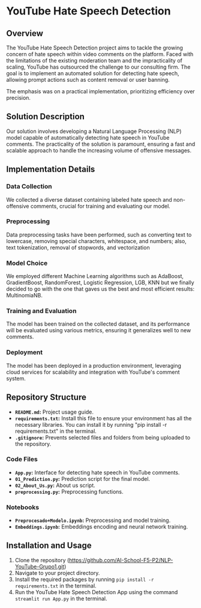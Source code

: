 # YouTube Hate Speech Detection

## Overview
The YouTube Hate Speech Detection project aims to tackle the growing concern of hate speech within video comments on the platform. Faced with the limitations of the existing moderation team and the impracticality of scaling, YouTube has outsourced the challenge to our consulting firm. The goal is to implement an automated solution for detecting hate speech, allowing prompt actions such as content removal or user banning.

The emphasis was on a practical implementation, prioritizing efficiency over precision.

## Solution Description
Our solution involves developing a Natural Language Processing (NLP) model capable of automatically detecting hate speech in YouTube comments. The practicality of the solution is paramount, ensuring a fast and scalable approach to handle the increasing volume of offensive messages.

## Implementation Details

### Data Collection
We collected a diverse dataset containing labeled hate speech and non-offensive comments, crucial for training and evaluating our model.

### Preprocessing

Data preprocessing tasks have been performed, such as converting text to lowercase, removing special characters, whitespace, and numbers; also, text tokenization, removal of stopwords, and vectorization

### Model Choice
We employed different Machine Learning algorithms such as AdaBoost, GradientBoost, RandomForest, Logistic Regression, LGB, KNN but we finally decided to go with the one that gaves us the best and most efficient results: MultinomiaNB.

### Training and Evaluation
The model has been trained on the collected dataset, and its performance will be evaluated using various metrics, ensuring it generalizes well to new comments.

### Deployment
The model has been deployed in a production environment, leveraging cloud services for scalability and integration with YouTube's comment system.

## Repository Structure

- **`README.md`:** Project usage guide.
- **`requirements.txt`:** Install this file to ensure your environment has all the necessary libraries. You can install it by running "pip install -r requirements.txt" in the terminal.
- **`.gitignore`:** Prevents selected files and folders from being uploaded to the repository.

### Code Files

- **`App.py`:** Interface for detecting hate speech in YouTube comments.
- **`01_Prediction.py`:** Prediction script for the final model.
- **`02_About_Us.py`:** About us script.
- **`preprocessing.py`:** Preprocessing functions.


### Notebooks

- **`Preprocesado+Modelo.ipynb`:** Preprocessing and model training.
- **`Embeddings.ipynb`:** Embeddings encoding and neural network training.


## Installation and Usage

1. Clone the repository (https://github.com/AI-School-F5-P2/NLP-YouTube-Grupo1.git)
2. Navigate to your project directory.
3. Install the required packages by running `pip install -r requirements.txt` in the terminal.
4. Run the YouTube Hate Speech Detection App using the command `streamlit run App.py` in the terminal.


